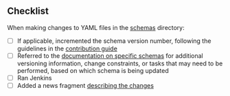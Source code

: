 ## Checklist

When making changes to YAML files in the [schemas](/lsst/sdm_schemas/blob/main/python/lsst/sdm/schemas) directory:

- [ ] If applicable, incremented the schema version number, following the guidelines in the [contribution guide](/lsst/sdm_schemas/blob/main/CONTRIBUTING.md)
- [ ] Referred to the [documentation on specific schemas](/lsst/sdm_schemas/blob/main/CONTRIBUTING.md#specific-schema-documentation) for additional versioning information, change constraints, or tasks that may need to be performed, based on which schema is being updated
- [ ] Ran Jenkins
- [ ] Added a news fragment [describing the changes](/lsst/sdm_schemas/blob/main/docs/changes/README.md)
